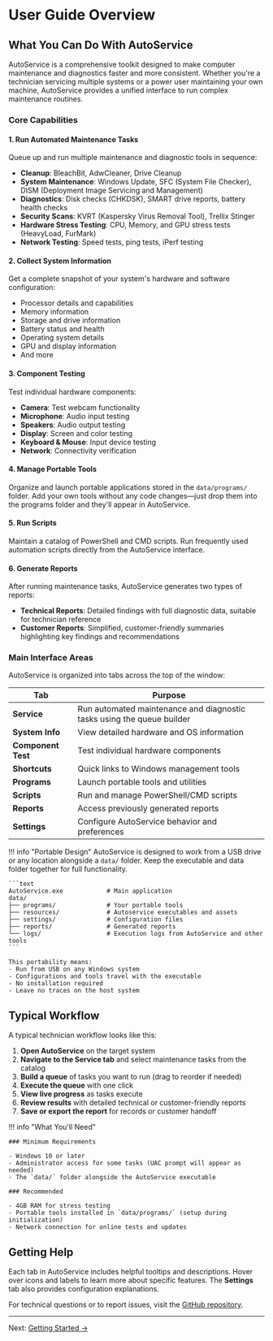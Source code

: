# User Guide Overview

## What You Can Do With AutoService

AutoService is a comprehensive toolkit designed to make computer maintenance and diagnostics faster and more consistent. Whether you're a technician servicing multiple systems or a power user maintaining your own machine, AutoService provides a unified interface to run complex maintenance routines.

### Core Capabilities

#### 1. Run Automated Maintenance Tasks

Queue up and run multiple maintenance and diagnostic tools in sequence:

- **Cleanup**: BleachBit, AdwCleaner, Drive Cleanup
- **System Maintenance**: Windows Update, SFC (System File Checker), DISM (Deployment Image Servicing and Management)
- **Diagnostics**: Disk checks (CHKDSK), SMART drive reports, battery health checks
- **Security Scans**: KVRT (Kaspersky Virus Removal Tool), Trellix Stinger
- **Hardware Stress Testing**: CPU, Memory, and GPU stress tests (HeavyLoad, FurMark)
- **Network Testing**: Speed tests, ping tests, iPerf testing

#### 2. Collect System Information

Get a complete snapshot of your system's hardware and software configuration:

- Processor details and capabilities
- Memory information
- Storage and drive information
- Battery status and health
- Operating system details
- GPU and display information
- And more

#### 3. Component Testing

Test individual hardware components:

- **Camera**: Test webcam functionality
- **Microphone**: Audio input testing
- **Speakers**: Audio output testing
- **Display**: Screen and color testing
- **Keyboard & Mouse**: Input device testing
- **Network**: Connectivity verification

#### 4. Manage Portable Tools

Organize and launch portable applications stored in the `data/programs/` folder. Add your own tools without any code changes—just drop them into the programs folder and they'll appear in AutoService.

#### 5. Run Scripts

Maintain a catalog of PowerShell and CMD scripts. Run frequently used automation scripts directly from the AutoService interface.

#### 6. Generate Reports

After running maintenance tasks, AutoService generates two types of reports:

- **Technical Reports**: Detailed findings with full diagnostic data, suitable for technician reference
- **Customer Reports**: Simplified, customer-friendly summaries highlighting key findings and recommendations

### Main Interface Areas

AutoService is organized into tabs across the top of the window:

| Tab                | Purpose                                                                |
| ------------------ | ---------------------------------------------------------------------- |
| **Service**        | Run automated maintenance and diagnostic tasks using the queue builder |
| **System Info**    | View detailed hardware and OS information                              |
| **Component Test** | Test individual hardware components                                    |
| **Shortcuts**      | Quick links to Windows management tools                                |
| **Programs**       | Launch portable tools and utilities                                    |
| **Scripts**        | Run and manage PowerShell/CMD scripts                                  |
| **Reports**        | Access previously generated reports                                    |
| **Settings**       | Configure AutoService behavior and preferences                         |

!!! info "Portable Design"
AutoService is designed to work from a USB drive or any location alongside a `data/` folder. Keep the executable and data folder together for full functionality.

    ```text
    AutoService.exe            # Main application
    data/
    ├── programs/              # Your portable tools
    ├── resources/             # Autoservice executables and assets
    ├── settings/              # Configuration files
    ├── reports/               # Generated reports
    └── logs/                  # Execution logs from AutoService and other tools
    ```

    This portability means:
    - Run from USB on any Windows system
    - Configurations and tools travel with the executable
    - No installation required
    - Leave no traces on the host system

## Typical Workflow

A typical technician workflow looks like this:

1. **Open AutoService** on the target system
2. **Navigate to the Service tab** and select maintenance tasks from the catalog
3. **Build a queue** of tasks you want to run (drag to reorder if needed)
4. **Execute the queue** with one click
5. **View live progress** as tasks execute
6. **Review results** with detailed technical or customer-friendly reports
7. **Save or export the report** for records or customer handoff

!!! info "What You'll Need"

    ### Minimum Requirements

    - Windows 10 or later
    - Administrator access for some tasks (UAC prompt will appear as needed)
    - The `data/` folder alongside the AutoService executable

    ### Recommended

    - 4GB RAM for stress testing
    - Portable tools installed in `data/programs/` (setup during initialization)
    - Network connection for online tests and updates

## Getting Help

Each tab in AutoService includes helpful tooltips and descriptions. Hover over icons and labels to learn more about specific features. The **Settings** tab also provides configuration explanations.

For technical questions or to report issues, visit the [GitHub repository](https://github.com/SonnyTaylor/AutoService/issues).

---

Next: [Getting Started →](getting-started.md)
